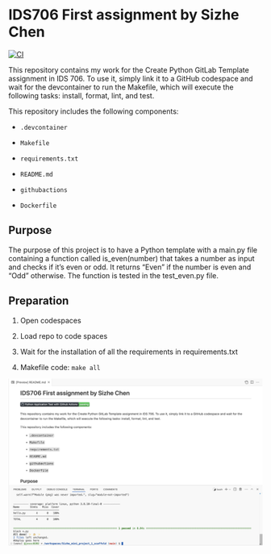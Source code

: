 # IDS706 First assignment by Sizhe Chen

[![CI](https://github.com/nogibjj/Sizhe_mini_project_1_scaffold/actions/workflows/hello.yml/badge.svg)](https://github.com/nogibjj/Sizhe_mini_project_1_scaffold/actions/workflows/hello.yml)

This repository contains my work for the Create Python GitLab Template assignment in IDS 706. To use it, simply link it to a GitHub codespace and wait for the devcontainer to run the Makefile, which will execute the following tasks: install, format, lint, and test.

This repository includes the following components:

* `.devcontainer`

* `Makefile`

* `requirements.txt`

* `README.md` 

* `githubactions` 

* `Dockerfile`

## Purpose
The purpose of this project is to have a Python template with a main.py file containing a function called is_even(number) that takes a number as input and checks if it’s even or odd. It returns “Even” if the number is even and “Odd” otherwise. The function is tested in the test_even.py file.

## Preparation
1. Open codespaces

2. Load repo to code spaces

3. Wait for the installation of all the requirements in requirements.txt

4. Makefile code: `make all`

![requirements](image.jpg)
